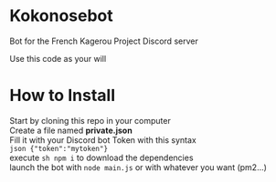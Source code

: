 # Kokonosebot
Bot for the French Kagerou Project Discord server

Use this code as your will

# How to Install
Start by cloning this repo in your computer<br/>
Create a file named __private.json__<br/>
Fill it with your Discord bot Token with this syntax<br/>
```json {"token":"mytoken"} ```<br/>
execute ```sh npm i``` to download the dependencies<br/>
launch the bot with ```node main.js``` or with whatever you want (pm2...)<br/>
